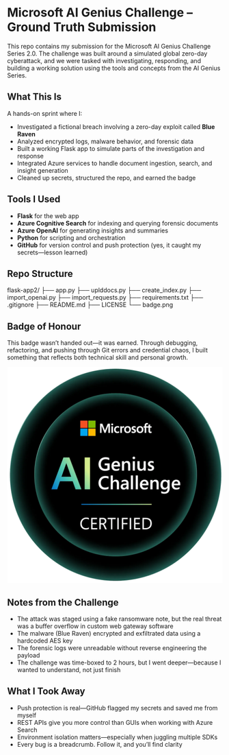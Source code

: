 #  Microsoft AI Genius Challenge – Ground Truth Submission

This repo contains my submission for the Microsoft AI Genius Challenge Series 2.0. The challenge was built around a simulated global zero-day cyberattack, and we were tasked with investigating, responding, and building a working solution using the tools and concepts from the AI Genius Series.

##  What This Is

A hands-on sprint where I:
- Investigated a fictional breach involving a zero-day exploit called **Blue Raven**
- Analyzed encrypted logs, malware behavior, and forensic data
- Built a working Flask app to simulate parts of the investigation and response
- Integrated Azure services to handle document ingestion, search, and insight generation
- Cleaned up secrets, structured the repo, and earned the badge

##  Tools I Used

- **Flask** for the web app
- **Azure Cognitive Search** for indexing and querying forensic documents
- **Azure OpenAI** for generating insights and summaries
- **Python** for scripting and orchestration
- **GitHub** for version control and push protection (yes, it caught my secrets—lesson learned)

##  Repo Structure
flask-app2/ ├── app.py ├── uplddocs.py ├── create_index.py ├── import_openai.py ├── import_requests.py ├── requirements.txt ├── .gitignore ├── README.md ├── LICENSE └── badge.png
##  Badge of Honour

This badge wasn’t handed out—it was earned. Through debugging, refactoring, and pushing through Git errors and credential chaos, I built something that reflects both technical skill and personal growth.

![Microsoft AI Genius Badge](21409_AI_20Genius_20Challenge_20LinkedIn_20Badge_v1_Linkedin_20Badge_20circle.png)

##  Notes from the Challenge

- The attack was staged using a fake ransomware note, but the real threat was a buffer overflow in custom web gateway software
- The malware (Blue Raven) encrypted and exfiltrated data using a hardcoded AES key
- The forensic logs were unreadable without reverse engineering the payload
- The challenge was time-boxed to 2 hours, but I went deeper—because I wanted to understand, not just finish

##  What I Took Away

- Push protection is real—GitHub flagged my secrets and saved me from myself
- REST APIs give you more control than GUIs when working with Azure Search
- Environment isolation matters—especially when juggling multiple SDKs
- Every bug is a breadcrumb. Follow it, and you’ll find clarity
